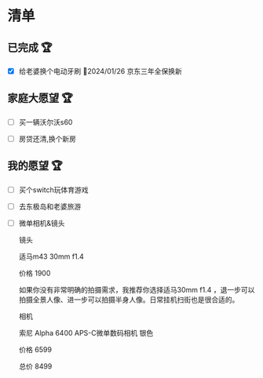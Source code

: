 # 清单

## 已完成 :trophy:

- [x] 给老婆换个电动牙刷 :date:2024/01/26 京东三年全保换新

## 家庭大愿望 :trophy:

- [ ] 买一辆沃尔沃s60
- [ ] 房贷还清,换个新房


## 我的愿望 :trophy:

- [ ] 买个switch玩体育游戏
- [ ] 去东极岛和老婆旅游
- [ ] 微单相机&镜头

    镜头

    适马m43 30mm f1.4

    价格 1900

    如果你没有非常明确的拍摄需求，我推荐你选择适马30mm f1.4 ，退一步可以拍摄全景人像、进一步可以拍摄半身人像。日常挂机扫街也是很合适的。

    相机 

    索尼 Alpha 6400 APS-C微单数码相机 银色

    价格  6599

    总价 8499